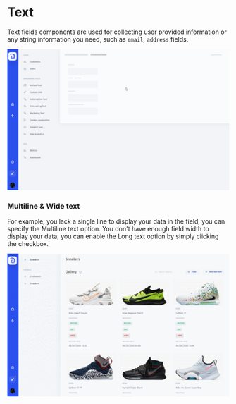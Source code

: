 # Text

Text fields components are used for collecting user provided information or any string information you need, such as `email`, `address` fields.

![](<../../../../.gitbook/assets/image (10).gif>)

### Multiline & Wide text

For example, you lack a single line to display your data in the field, you can specify the Multiline text option. You don't have enough field width to display your data, you can enable the Long text option by simply clicking the checkbox.

![](<../../../../.gitbook/assets/GIF (284).gif>)
